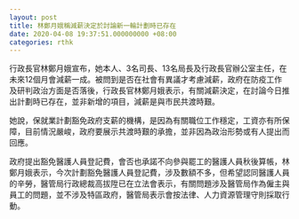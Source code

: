 ```yaml
---
layout: post
title: 林鄭月娥稱減薪決定於討論新一輪計劃時已存在
date: 2020-04-08 19:37:51.000000000 +08:00
categories: rthk
---
```


行政長官林鄭月娥宣布，她本人、3名司長、13名局長及行政長官辦公室主任，在未來12個月會減薪一成。被問到是否在社會有異議才考慮減薪，政府在防疫工作及研判政治方面是否落後，行政長官林鄭月娥表示，有關減薪決定，在討論今日推出計劃時已存在，並非新增的項目，減薪是與市民共渡時艱。

她說，保就業計劃豁免政府支薪的機構，是因為有關職位工作穩定，工資亦有所保障，目前情況嚴峻，政府要展示共渡時艱的承擔，並非因為政治形勢或有人提出而回應。

政府提出豁免醫護人員登記費，會否也承諾不向參與罷工的醫護人員秋後算帳，林鄭月娥表示，今次計劃豁免醫護人員登記費，涉及數額不多，但希望認同醫護人員的辛勞，醫管局行政總裁高拔陞已在立法會表示，有關問題涉及醫管局作為僱主與員工的問題，並不涉及特區政府，醫管局表示會按法律、人力資源管理守則採取行動。
